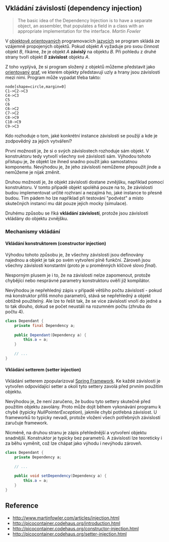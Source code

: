 ## Vkládání závislostí (dependency injection)

> The basic idea of the Dependency Injection is to have a separate object, an assembler, that populates a field in a class with an appropriate implementation for the interface. *Martin Fowler*

V [objektově orientovaných](wiki/oop) programovacích [jazycích](wiki/jazyk) se program skládá ze vzájemně propojených objektů. Pokud objekt *A* vyžaduje pro svou činnost objekt *B*, říkáme, že je objekt *A* **závislý** na objektu *B*. Při pohledu z druhé strany tvoří objekt *B* **závislost** objektu *A*.

Z toho vyplývá, že si program složený z objektů můžeme představit jako [orientovaný graf](wiki/graf), ve kterém objekty představují uzly a hrany jsou závislosti mezi nimi. Program může vypadat třeba takto:

```dot:digraph
node[shape=circle,margin=0]
C1->C2->C3
C4->C3
C5
C6
C6->C2
C7->C2
C8->C9
C10->C9
C9->C3
```

Kdo rozhoduje o tom, jaké konkrétní instance závislosti se použijí a kde je zodpovědný za jejich vytváření?

První možností je, že si o svých závislostech rozhoduje sám objekt. V konstruktoru tedy vytvoří všechny své závislosti sám. Výhodou tohoto přístupu je, že objekt lze ihned snadno použít jako samostatnou komponentu. Nevýhodou je, že jeho závislosti nemůžeme přepoužít jinde a nemůžeme je nijak změnit.

Druhou možností je, že objekt závislosti dostane zvnějšku, například pomocí konstruktoru. V tomto případě objekt spoléhá pouze na to, že závislosti budou implementovat určité rozhraní a nezajímá ho, jaké instance to přesně budou. Tím pádem ho lze například při testování "podvést" a místo skutečných instancí mu dát pouze jejich mocky (simulace). 

Druhému způsobu se říká **vkládání závislostí**, protože jsou závislosti vkládány do objektu zvnějšku.

### Mechanismy vkládání

#### Vkládání konstruktorem (constructor injection)

Výhodou tohoto způsobu je, že všechny závislosti jsou definovány najednou a objekt je tak po svém vytvoření plně funkční. Zároveň jsou všechny závislosti konstantní (proto je u proměnných klíčové slovo *final*).

Nesporným plusem je i to, že na závislosti nelze zapomenout, protože chybějící nebo nesprávné parametry konstruktoru ověří již kompilátor.

Nevýhodou je nepřehledný zápis v případě většího počtu závislostí - pokud má konstruktor příliš mnoho parametrů, stává se nepřehledný a objekt obtížně použitelný. Ale lze to řešit tak, že se více závislostí vnoří do jedné a to tak dlouho, dokud se počet neustálí na rozumném počtu (zhruba do počtu 4).

```java
class Dependant {
	private final Dependency a;
	
	public Dependant(Dependency a) {
		this.a = a;
	}
	
	// ...
}
```

#### Vkládání setterem (setter injection)

Vkládání setterem zpopularizoval [Spring Framework](http://projects.spring.io/spring-framework/). Ke každé závislosti je vytvořen odpovídající setter a okolí tyto settery zavolá před prvním použitím objektu.

Nevýhodou je, že není zaručeno, že budou tyto settery skutečně před použitím objektu zavolány. Proto může dojít během vykonávání programu k chybě (typicky *NullPointerException*), jakmile chybí potřebná závislost. U frameworků to typicky nevadí, protože vložení všech potřebných závislostí zaručuje framework.

Nicméně, na druhou stranu je zápis přehlednější a vytvoření objektu snadnější. Konstruktor je typicky bez parametrů. A závislosti lze teoreticky i za běhu vyměnit, což lze chápat jako výhodu i nevýhodu zároveň.

```java
class Dependant {
	private Dependency a;
	
	// ...
	
	public void setDependency(Dependency a) {
		this.a = a;
	}
}
```

## Reference

- http://www.martinfowler.com/articles/injection.html
- http://picocontainer.codehaus.org/introduction.html
- http://picocontainer.codehaus.org/constructor-injection.html
- http://picocontainer.codehaus.org/setter-injection.html
